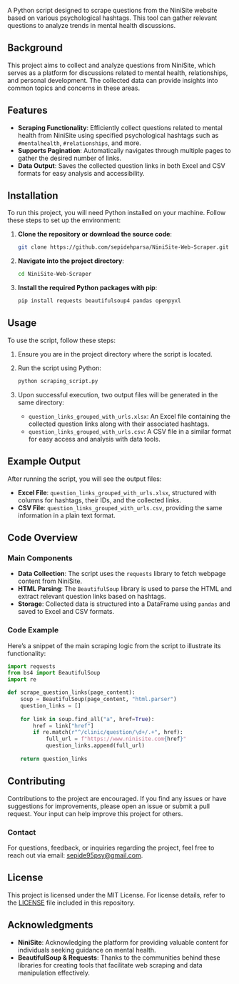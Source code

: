
A Python script designed to scrape questions from the NiniSite website based on various psychological hashtags. This tool can gather relevant questions to analyze trends in mental health discussions.

## Background

This project aims to collect and analyze questions from NiniSite, which serves as a platform for discussions related to mental health, relationships, and personal development. The collected data can provide insights into common topics and concerns in these areas.

## Features

- **Scraping Functionality**: Efficiently collect questions related to mental health from NiniSite using specified psychological hashtags such as `#mentalhealth`, `#relationships`, and more.
- **Supports Pagination**: Automatically navigates through multiple pages to gather the desired number of links.
- **Data Output**: Saves the collected question links in both Excel and CSV formats for easy analysis and accessibility.

## Installation

To run this project, you will need Python installed on your machine. Follow these steps to set up the environment:

1. **Clone the repository or download the source code**:
   ```bash
   git clone https://github.com/sepidehparsa/NiniSite-Web-Scraper.git
   ```

2. **Navigate into the project directory**:
   ```bash
   cd NiniSite-Web-Scraper
   ```

3. **Install the required Python packages with pip**:
   ```bash
   pip install requests beautifulsoup4 pandas openpyxl
   ```

## Usage

To use the script, follow these steps:

1. Ensure you are in the project directory where the script is located.
2. Run the script using Python:
   ```bash
   python scraping_script.py
   ```

3. Upon successful execution, two output files will be generated in the same directory:
   - `question_links_grouped_with_urls.xlsx`: An Excel file containing the collected question links along with their associated hashtags.
   - `question_links_grouped_with_urls.csv`: A CSV file in a similar format for easy access and analysis with data tools.

## Example Output

After running the script, you will see the output files:
- **Excel File**: `question_links_grouped_with_urls.xlsx`, structured with columns for hashtags, their IDs, and the collected links.
- **CSV File**: `question_links_grouped_with_urls.csv`, providing the same information in a plain text format.

## Code Overview

### Main Components

- **Data Collection**: The script uses the `requests` library to fetch webpage content from NiniSite.
- **HTML Parsing**: The `BeautifulSoup` library is used to parse the HTML and extract relevant question links based on hashtags.
- **Storage**: Collected data is structured into a DataFrame using `pandas` and saved to Excel and CSV formats.

### Code Example

Here’s a snippet of the main scraping logic from the script to illustrate its functionality:

```python
import requests
from bs4 import BeautifulSoup
import re

def scrape_question_links(page_content):
    soup = BeautifulSoup(page_content, "html.parser")
    question_links = []
    
    for link in soup.find_all("a", href=True):
        href = link["href"]
        if re.match(r"^/clinic/question/\d+/.+", href):
            full_url = f"https://www.ninisite.com{href}"
            question_links.append(full_url)
    
    return question_links
```

## Contributing

Contributions to the project are encouraged. If you find any issues or have suggestions for improvements, please open an issue or submit a pull request. Your input can help improve this project for others.

### Contact

For questions, feedback, or inquiries regarding the project, feel free to reach out via email: [sepide95psy@gmail.com](mailto:sepide95psy@gmail.com).

## License

This project is licensed under the MIT License. For license details, refer to the [LICENSE](LICENSE) file included in this repository.

## Acknowledgments

- **NiniSite**: Acknowledging the platform for providing valuable content for individuals seeking guidance on mental health.
- **BeautifulSoup & Requests**: Thanks to the communities behind these libraries for creating tools that facilitate web scraping and data manipulation effectively.
```
